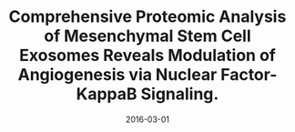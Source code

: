 ---
link: https://dx.doi.org/10.1002/stem.2298
journal: Stem cells (Dayton, Ohio)
title: Comprehensive Proteomic Analysis of Mesenchymal Stem Cell Exosomes Reveals Modulation of Angiogenesis via Nuclear Factor-KappaB Signaling.
date: 2016-03-01
authors: Anderson, JD, Johansson, HJ, Graham, CS, Vesterlund, M, Pham, MT, Bramlett, CS, Montgomery, EN, Mellema, MS, Bardini, RL, Contreras, Z, Hoon, M, Bauer, G, Fink, KD, Fury, B, Hendrix, KJ, Chedin, F, El-Andaloussi, S, Hwang, B, Mulligan, MS, Lehtiö, J, Nolta, JA
---